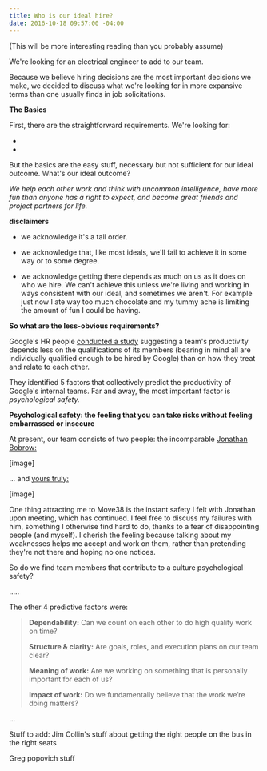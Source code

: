```yaml
---
title: Who is our ideal hire?
date: 2016-10-18 09:57:00 -04:00
---
```


\(This will be more interesting reading than you probably assume)

We're looking for an electrical engineer to add to our team. 

Because we believe hiring decisions are the most important decisions we make, we decided to discuss what we're looking for in more expansive terms than one usually finds in job solicitations. 

**The Basics**

First, there are the straightforward requirements. We're looking for:

* 

* 

But the basics are the easy stuff, necessary but not sufficient for our ideal outcome. What's our ideal outcome?

*We help each other work and think with uncommon intelligence, have more fun than anyone has a right to expect, and become great friends and project partners for life.*

**disclaimers**

* we acknowledge it's a tall order.

* we acknowledge that, like most ideals, we'll fail to achieve it in some way or to some degree. 

* we acknowledge getting there depends as much on us as it does on who we hire. We can't achieve this unless we're living and working in ways consistent with our ideal, and sometimes we aren't. For example just now I ate way too much chocolate and my tummy ache is limiting the amount of fun I could be having.

**So what are the less-obvious requirements?**

Google's HR people [conducted a study](https://rework.withgoogle.com/blog/five-keys-to-a-successful-google-team/) suggesting a team's productivity depends less on the qualifications of its members (bearing in mind all are individually qualified enough to be hired by Google) than on how they treat and relate to each other.

They identified 5 factors that collectively predict the productivity of Google's internal teams. Far and away, the most important factor is *psychological safety.*

**Psychological safety: the feeling that you can take risks without feeling embarrassed or insecure**

At present, our team consists of two people: the incomparable [Jonathan Bobrow:](http://cargo.jonathanbobrow.com/)

\[image\]

... and [yours truly:](https://nickbentleygames.wordpress.com/)

\[image\]

One thing attracting me to Move38 is the instant safety I felt with Jonathan upon meeting, which has continued. I feel free to discuss my failures with him, something I otherwise find hard to do, thanks to a fear of disappointing people (and myself). I cherish the feeling because talking about my weaknesses helps me accept and work on them, rather than pretending they're not there and hoping no one notices.

So  do we find team members that contribute to a culture psychological safety? 

.....

The other 4 predictive factors were:

> **Dependability:** Can we count on each other to do high quality work on time?
>
> **Structure & clarity:** Are goals, roles, and execution plans on our team clear?
>
> **Meaning of work:** Are we working on something that is personally important for each of us?
>
> **Impact of work:** Do we fundamentally believe that the work we’re doing matters?

...

Stuff to add: Jim Collin's stuff about getting the right people on the bus in the right seats

Greg popovich stuff